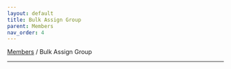 ```yaml
---
layout: default
title: Bulk Assign Group
parent: Members
nav_order: 4
---
```


[Members](https://biijuwa.github.io/eckb/docs/members/members.html) / Bulk Assign Group

---
